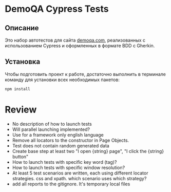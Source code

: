 # DemoQA Cypress Tests

## Описание  
Это набор автотестов для сайта [demoqa.com](https://demoqa.com), реализованных с использованием Cypress и оформленных в формате BDD с Gherkin.

## Установка  
Чтобы подготовить проект к работе, достаточно выполнить в терминале команду для установки всех необходимых пакетов:

```bash
npm install
```

# Review 
* No description of how to launch tests
* Will parallel launching implemented?
* Use for a framework only english language
* Remove all locators to the constructor in Page Objects.
* Test does not contain random generated data
* Create base step at least two "I open {string} page", "I click the {string} button"
* How to launch tests with specific key word (tag)?
* How to launch tests with specific window resolution?
* At least 5 test scenarios are written, each using different locator strategies. css and xpath. which scenario uses which strategy?
* add all reports to the gitignore. It's temporary local files
